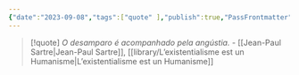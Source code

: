 ```yaml
---
{"date":"2023-09-08","tags":["quote" ],"publish":true,"PassFrontmatter":true}
---
```


> [!quote] *O desamparo é acompanhado pela angústia.*
> \- [[Jean-Paul Sartre\|Jean-Paul Sartre]], [[library/L’existentialisme est un Humanisme\|L’existentialisme est un Humanisme]] 
